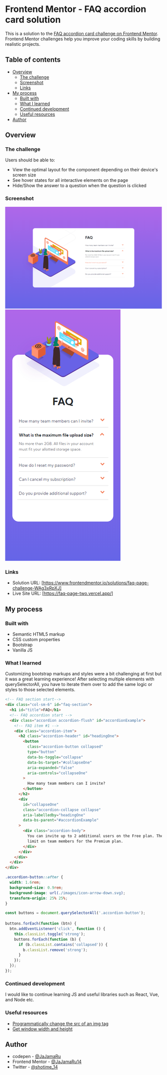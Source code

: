 # Frontend Mentor - FAQ accordion card solution

This is a solution to the [FAQ accordion card challenge on Frontend Mentor](https://www.frontendmentor.io/challenges/faq-accordion-card-XlyjD0Oam). Frontend Mentor challenges help you improve your coding skills by building realistic projects.

## Table of contents

- [Overview](#overview)
  - [The challenge](#the-challenge)
  - [Screenshot](#screenshot)
  - [Links](#links)
- [My process](#my-process)
  - [Built with](#built-with)
  - [What I learned](#what-i-learned)
  - [Continued development](#continued-development)
  - [Useful resources](#useful-resources)
- [Author](#author)

## Overview

### The challenge

Users should be able to:

- View the optimal layout for the component depending on their device's screen size
- See hover states for all interactive elements on the page
- Hide/Show the answer to a question when the question is clicked

### Screenshot

![](./design/screenshot_desktop_20210727.png)
![](./design/screenshot_mobile_20210727.png)

### Links

- Solution URL: [https://www.frontendmentor.io/solutions/faq-page-challenge-WAg3xRpXJ]
- Live Site URL: [https://faq-page-two.vercel.app/]

## My process

### Built with

- Semantic HTML5 markup
- CSS custom properties
- Bootstrap
- Vanilla JS

### What I learned

Customizing bootstrap markups and styles were a bit challenging at first but it was a great learning experience!
After selecting multiple elements with querySelectorAll, you have to iterate them over to add the same logic or styles to those selected elements.

```html
<!-- FAQ section start-->
<div class="col-sm-6" id="faq-section">
  <h1 id="title">FAQ</h1>
  <!-- FAQ accordion start -->
  <div class="accordion accordion-flush" id="accordionExample">
    <!-- FAQ item #1 -->
    <div class="accordion-item">
      <h2 class="accordion-header" id="headingOne">
        <button
          class="accordion-button collapsed"
          type="button"
          data-bs-toggle="collapse"
          data-bs-target="#collapseOne"
          aria-expanded="false"
          aria-controls="collapseOne"
        >
          How many team members can I invite?
        </button>
      </h2>
      <div
        id="collapseOne"
        class="accordion-collapse collapse"
        aria-labelledby="headingOne"
        data-bs-parent="#accordionExample"
      >
        <div class="accordion-body">
          You can invite up to 2 additional users on the Free plan. There is no
          limit on team members for the Premium plan.
        </div>
      </div>
    </div>
  </div>
</div>
```

```css
.accordion-button::after {
  width: 1.6rem;
  background-size: 0.9rem;
  background-image: url(./images/icon-arrow-down.svg);
  transform-origin: 25% 25%;
}
```

```js
const buttons = document.querySelectorAll('.accordion-button');

buttons.forEach(function (btn) {
  btn.addEventListener('click', function () {
    this.classList.toggle('strong');
    buttons.forEach(function (b) {
      if (b.classList.contains('collapsed')) {
        b.classList.remove('strong');
      }
    });
  });
});
```

### Continued development

I would like to continue learning JS and useful libraries such as React, Vue, and Node etc.

### Useful resources

- [Programmatically change the src of an img tag](https://stackoverflow.com/questions/11722400/programmatically-change-the-src-of-an-img-tag)
- [Get window width and height](https://www.javadrive.jp/javascript/webpage/index6.html)

## Author

- codepen - [@JaJamaRu](https://codepen.io/JaJamaRu)
- Frontend Mentor - [@JaJamaRu14](https://www.frontendmentor.io/profile/JaJamaRu14)
- Twitter - [@shotime_14](https://twitter.com/shotime_14)
